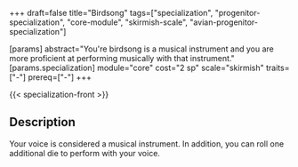 +++
draft=false
title="Birdsong"
tags=["specialization", "progenitor-specialization", "core-module", "skirmish-scale", "avian-progenitor-specialization"]

[params]
  abstract="You're birdsong is a musical instrument and you are more proficient at performing musically with that instrument."
  [params.specialization]
    module="core"
    cost="2 sp"
    scale="skirmish"
    traits=["-"]
    prereq=["-"]
+++

{{< specialization-front >}}

## Description

Your voice is considered a musical instrument. In addition, you can roll one additional die to perform with your voice.

